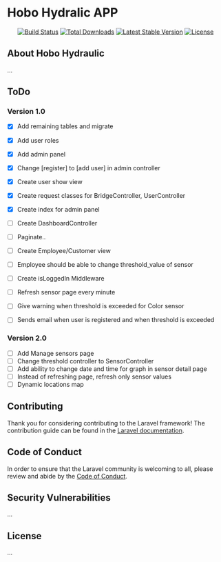 # Hobo Hydralic APP
<p align="center">
<a href="https://travis-ci.org/laravel/framework"><img src="https://travis-ci.org/laravel/framework.svg" alt="Build Status"></a>
<a href="https://packagist.org/packages/laravel/framework"><img src="https://img.shields.io/packagist/dt/laravel/framework" alt="Total Downloads"></a>
<a href="https://packagist.org/packages/laravel/framework"><img src="https://img.shields.io/packagist/v/laravel/framework" alt="Latest Stable Version"></a>
<a href="https://packagist.org/packages/laravel/framework"><img src="https://img.shields.io/packagist/l/laravel/framework" alt="License"></a>
</p>

## About Hobo Hydraulic

...

## ToDo
### Version 1.0

- [X] Add remaining tables and migrate
- [X] Add user roles
- [X] Add admin panel
- [X] Change [register] to [add user] in admin controller
- [X] Create user show view
- [X] Create request classes for BridgeController, UserController
- [X] Create index for admin panel
- [ ] Create DashboardController
- [ ] Paginate..
- [ ] Create Employee/Customer view
- [ ] Employee should be able to change threshold_value of sensor
- [ ] Create isLoggedIn Middleware
- [ ] Refresh sensor page every minute
- [ ] Give warning when threshold is exceeded for Color sensor
- [ ] Sends email when user is registered and when threshold is exceeded


### Version 2.0

- [ ] Add Manage sensors page
- [ ] Change threshold controller to SensorController
- [ ] Add ability to change date and time for graph in sensor detail page
- [ ] Instead of refreshing page, refresh only sensor values
- [ ] Dynamic locations map

## Contributing

Thank you for considering contributing to the Laravel framework! The contribution guide can be found in the [Laravel documentation](https://laravel.com/docs/contributions).

## Code of Conduct

In order to ensure that the Laravel community is welcoming to all, please review and abide by the [Code of Conduct](https://laravel.com/docs/contributions#code-of-conduct).

## Security Vulnerabilities

...

## License

...
